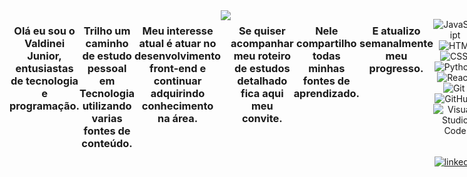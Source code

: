 <div align="center" style="display: flex">
  <div>
    <img
     width="100%"
     height="auto"
     src="https://github.com/ValdineiJunior/ValdineiJunior/blob/main/banner.png"
    />
  </div>

<br>

### Olá eu sou o Valdinei Junior, entusiastas de tecnologia e programação.

### Trilho um caminho de estudo pessoal em Tecnologia utilizando varias fontes de conteúdo.

### Meu interesse atual é atuar no desenvolvimento front-end e continuar adquirindo conhecimento na área.

<br>
  
  ---
  
  <a href="https://github.com/ValdineiJunior/roteiro-de-estudos">
    <img
      src="https://i.pinimg.com/originals/78/3a/2e/783a2e6ae6836f78c287e4dc2a7818f4.png"
    />
  </a>

 <br>

### Se quiser acompanhar meu roteiro de estudos detalhado fica aqui meu convite.

### Nele compartilho todas minhas fontes de aprendizado.

### E atualizo semanalmente meu progresso.

<br>
  
  ---
 
  <div>
  
  ![JavaScript](https://img.shields.io/badge/-JavaScript-05122A?style=flat&logo=javascript)&nbsp;
  ![HTML](https://img.shields.io/badge/-HTML-05122A?style=flat&logo=HTML5)&nbsp;
  ![CSS](https://img.shields.io/badge/-CSS-05122A?style=flat&logo=CSS3&logoColor=1572B6)&nbsp;
  ![Python](https://img.shields.io/badge/-Python-05122A?style=flat&logo=Python)&nbsp;
  ![React](https://img.shields.io/badge/-React-05122A?style=flat&logo=React)&nbsp;
  ![Git](https://img.shields.io/badge/-Git-05122A?style=flat&logo=git)&nbsp;
  ![GitHub](https://img.shields.io/badge/-GitHub-05122A?style=flat&logo=github)&nbsp;</a>
  ![Visual Studio Code](https://img.shields.io/badge/-Visual%20Studio%20Code-05122A?style=flat&logo=visual-studio-code&logoColor=007ACC)&nbsp;
  
  <p>
    <a
      href="https://www.linkedin.com/in/valdinei-junior-009634230/"
      target="_blank"
    >
      <img
        align="center"
        src="https://img.shields.io/badge/-ValdineiJunior-05122A?style=flat&logo=linkedin"
        alt="linkedin"
      />
    </a>
  </p>
</div>
</div>
 
